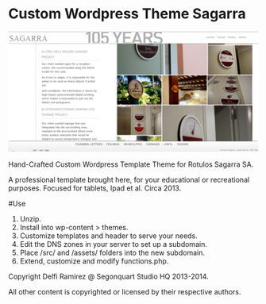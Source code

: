 # Custom Wordpress Theme Sagarra


![](https://github.com/delfiramirez/WP-RotulosSagarra/blob/master/public/assets/splash.png)



Hand-Crafted Custom Wordpress Template Theme for Rotulos Sagarra SA.

A professional template brought here, for your educational or recreational purposes. Focused for tablets, Ipad et al. Circa 2013.

#Use

1. Unzip.
2. Install into wp-content > themes.
3. Customize templates and header to serve your needs.
4. Edit the DNS zones in your server to set up a subdomain.
5. Place /src/ and /assets/ folders into the new subdomain.
4. Extend, customize and modify functions.php.


Copyright Delfi Ramirez @ Segonquart Studio HQ 2013-2014.

All other content is copyrighted or licensed by their respective authors.


